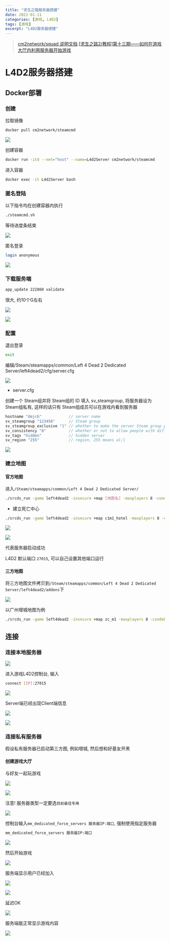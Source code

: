 ```yaml
---
title: "求生之路服务器搭建"
date: 2022-01-11
categories: [游戏, L4D2]
tags: [游戏]
excerpt: "L4D2服务器搭建"
---
```


> [cm2network/squad 说明文档](https://hub.docker.com/r/cm2network/squad/)
> [[求生之路2/教程]第十三期——如何在游戏大厅内利用服务器开始游戏](https://www.bilibili.com/video/BV1Ya411n7fT/?vd_source=d5f3e75e1bfdc1c3bb8859420f120bff)

# L4D2服务器搭建

## Docker部署

### 创建 

拉取镜像

```sh
docker pull cm2network/steamcmd
```

![](/Resource/Imgur/20241110_124729.jpg)

创建容器

```sh
docker run -itd --net="host" --name=L4d2Server cm2network/steamcmd
```

进入容器

```sh
docker exec -it L4d2Server bash
```

### 匿名登陆

以下指令均在创建容器内执行

```sh
./steamcmd.sh
```

等待进度条结束

![](/Resource/Imgur/20241110_125124.jpg)

匿名登录

```sh
login anonymous
```

![](/Resource/Imgur/20241110_125241.jpg)

### 下载服务端

```sh
app_update 222860 validate
```

很大, 约10个G左右

![](/Resource/Imgur/20241110_125458.jpg)

![](/Resource/Imgur/20241110_130600.jpg)

### 配置

退出登录

```sh
exit
```

编辑/Steam/steamapps/common/Left 4 Dead 2 Dedicated Server/left4dead2/cfg/server.cfg

![](/Resource/Imgur/20241110_131901.jpg)

- server.cfg

创建一个 Steam组并将 Steam组的 ID 填入 sv_steamgroup, 将服务器设为 Steam组私有, 这样的话只有 Steam组成员可以在游戏内看到服务器

```c
hostname "dmjcb"            // server name
sv_steamgroup "123456"      // Steam group
sv_steamgroup_exclusive "1" // whether to make the server Steam group private
sv_consistency "0"          // whether or not to allow people with different mods to enter the server
sv_tags "hidden"            // hidden server
sv_region "255"             // region, 255 means al;l
```

![](/Resource/Imgur/20241110_132103.jpg)

### 建立地图

#### 官方地图

进入`/Steam/steamapps/common/Left 4 Dead 2 Dedicated Server/`

```sh
./srcds_run -game left4dead2 -insecure +map [地图名] -maxplayers 8 -condebug +exec server.cfg -nomaster
```

- 建立死亡中心

```sh
./srcds_run -game left4dead2 -insecure +map c1m1_hotel -maxplayers 8 -condebug +exec server.cfg -nomaster
```

![](/Resource/Imgur/20241110_132423.jpg)

![](/Resource/Imgur/20241110_133005.jpg)

代表服务器启动成功

L4D2 默认端口 `27015`, 可以自己设置其他端口运行

#### 三方地图

将三方地图文件拷贝到`/Steam/steamapps/common/Left 4 Dead 2 Dedicated Server/left4dead2/addons`下

![](/Resource/Imgur/20241113_231058.jpg)

以广州增城地图为例

```sh
./srcds_run -game left4dead2 -insecure +map zc_m1 -maxplayers 8 -condebug +exec server.cfg -nomaster
```

## 连接

### 连接本地服务器

![](/Resource/Imgur/20241110_134219.jpg)

进入游戏L4D2控制台, 输入

```sh
connect [IP]:27015
```

![](/Resource/Imgur/20241110_133332.jpg)


Server端已经出现Client端信息

![](/Resource/Imgur/20241110_133448.jpg)

![](/Resource/Imgur/20241110_133459.jpg)

### 连接私有服务器

假设私有服务器已启动第三方图, 例如增城, 然后想和好基友开黑

#### 创建游戏大厅

与好友一起玩游戏

![](/Resource/Imgur/20241114_220928.jpg)

![](/Resource/Imgur/20241114_220946.jpg)

注意! 服务器类型一定要选`目前最佳专用`

![](/Resource/Imgur/20241114_221016.jpg)

控制台输入`mm_dedicated_force_servers 服务器IP:端口`, 强制使用指定服务器

```sh
mm_dedicated_force_servers 服务器IP:端口
```

![](/Resource/Imgur/20241114_221116.jpg)

然后开始游戏

![](/Resource/Imgur/20241114_221333.jpg)

服务端显示用户已经加入

![](/Resource/Imgur/20241114_221404.jpg)

![](/Resource/Imgur/20241114_221411.jpg)

延迟OK

![](/Resource/Imgur/20241114_221443.jpg)

服务端能正常显示游戏内容

![](/Resource/Imgur/20241114_221517.jpg)
